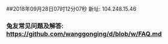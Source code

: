 ##2018年09月28日07时12分07秒 新址: 104.248.15.46
### 兔友常见问题及解答: https://github.com/wanggonging/d/blob/w/FAQ.md
